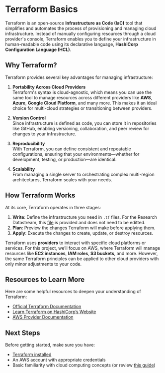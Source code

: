 # Terraform Basics

Terraform is an open-source **Infrastructure as Code (IaC)** tool that simplifies and automates the process of provisioning and managing cloud infrastructure. Instead of manually configuring resources through a cloud provider's console, Terraform enables you to define your infrastructure in human-readable code using its declarative language, **HashiCorp Configuration Language (HCL)**.

## Why Terraform?
Terraform provides several key advantages for managing infrastructure:
1. **Portability Across Cloud Providers**  
   Terraform's syntax is cloud-agnostic, which means you can use the same tool to manage resources across different providers like **AWS**, **Azure**, **Google Cloud Platform**, and many more. This makes it an ideal choice for multi-cloud strategies or transitioning between providers.

2. **Version Control**  
   Since infrastructure is defined as code, you can store it in repositories like GitHub, enabling versioning, collaboration, and peer review for changes to your infrastructure.

3. **Reproducibility**  
   With Terraform, you can define consistent and repeatable configurations, ensuring that your environments—whether for development, testing, or production—are identical.

4. **Scalability**  
   From managing a single server to orchestrating complex multi-region architectures, Terraform scales with your needs.

## How Terraform Works
At its core, Terraform operates in three stages:
1. **Write**: Define the infrastructure you need in `.tf` files. For the Research Datastream, this [file](https://github.com/CIROH-UA/ngen-datastream/blob/main/infra/aws/terraform/main.tf) is provided and does not need to be editted. 
2. **Plan**: Preview the changes Terraform will make before applying them.
3. **Apply**: Execute the changes to create, update, or destroy resources. 

Terraform uses **providers** to interact with specific cloud platforms or services. For this project, we’ll focus on AWS, where Terraform will manage resources like **EC2 instances**, **IAM roles**, **S3 buckets**, and more. However, the same Terraform principles can be applied to other cloud providers with only minor adjustments to your code.

## Resources to Learn More
Here are some helpful resources to deepen your understanding of Terraform:
- [Official Terraform Documentation](https://www.terraform.io/docs)
- [Learn Terraform on HashiCorp’s Website](https://learn.hashicorp.com/terraform)
- [AWS Provider Documentation](https://registry.terraform.io/providers/hashicorp/aws/latest/docs)

## Next Steps
Before getting started, make sure you have:
- [Terraform installed](https://developer.hashicorp.com/terraform/tutorials/aws-get-started/install-cli)
- An AWS account with appropriate credentials
- Basic familiarity with cloud computing concepts (or review [this guide](https://aws.amazon.com/what-is-cloud-computing/))
